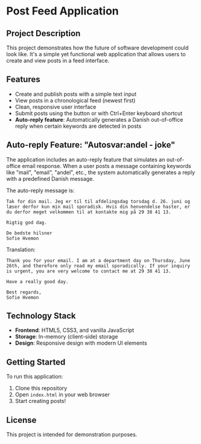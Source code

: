 # Post Feed Application

## Project Description

This project demonstrates how the future of software development could look like. It's a simple yet functional web application that allows users to create and view posts in a feed interface.

## Features

- Create and publish posts with a simple text input
- View posts in a chronological feed (newest first)
- Clean, responsive user interface
- Submit posts using the button or with Ctrl+Enter keyboard shortcut
- **Auto-reply feature**: Automatically generates a Danish out-of-office reply when certain keywords are detected in posts

## Auto-reply Feature: "Autosvar:andel - joke"

The application includes an auto-reply feature that simulates an out-of-office email response. When a user posts a message containing keywords like "mail", "email", "andel", etc., the system automatically generates a reply with a predefined Danish message.

The auto-reply message is:
```
Tak for din mail. Jeg er til til afdelingsdag torsdag d. 26. juni og læser derfor kun min mail sporadisk. Hvis din henvendelse haster, er du derfor meget velkommen til at kontakte mig på 29 38 41 13.

Rigtig god dag.

De bedste hilsner
Sofie Hvemon
```

Translation:
```
Thank you for your email. I am at a department day on Thursday, June 26th, and therefore only read my email sporadically. If your inquiry is urgent, you are very welcome to contact me at 29 38 41 13.

Have a really good day.

Best regards,
Sofie Hvemon
```

## Technology Stack

- **Frontend**: HTML5, CSS3, and vanilla JavaScript
- **Storage**: In-memory (client-side) storage
- **Design**: Responsive design with modern UI elements

## Getting Started

To run this application:

1. Clone this repository
2. Open `index.html` in your web browser
3. Start creating posts!


## License

This project is intended for demonstration purposes.
